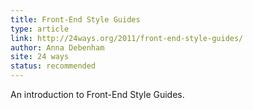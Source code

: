 ```yaml
---
title: Front-End Style Guides
type: article
link: http://24ways.org/2011/front-end-style-guides/
author: Anna Debenham
site: 24 ways
status: recommended
---
```


An introduction to Front-End Style Guides.
